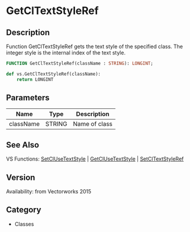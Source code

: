 # GetClTextStyleRef

## Description
Function GetClTextStyleRef gets the text style of the specified class.  The integer style is the internal index of the text style.

```pascal
FUNCTION GetClTextStyleRef(className : STRING): LONGINT;
```

```python
def vs.GetClTextStyleRef(className):
    return LONGINT
```

## Parameters
|Name|Type|Description|
|---|---|---|
|className|STRING|Name of class|

## See Also
VS Functions:
[SetClUseTextStyle](SetClUseTextStyle.md) 
| [GetClUseTextStyle](GetClUseTextStyle.md) 
| [SetClTextStyleRef](SetClTextStyleRef.md)

## Version
Availability: from Vectorworks 2015

## Category
* Classes

